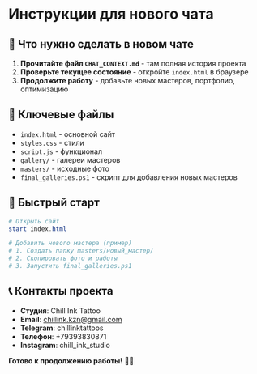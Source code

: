 # Инструкции для нового чата

## 🎯 Что нужно сделать в новом чате

1. **Прочитайте файл `CHAT_CONTEXT.md`** - там полная история проекта
2. **Проверьте текущее состояние** - откройте `index.html` в браузере
3. **Продолжите работу** - добавьте новых мастеров, портфолио, оптимизацию

## 📁 Ключевые файлы

- `index.html` - основной сайт
- `styles.css` - стили
- `script.js` - функционал
- `gallery/` - галереи мастеров
- `masters/` - исходные фото
- `final_galleries.ps1` - скрипт для добавления новых мастеров

## 🚀 Быстрый старт

```powershell
# Открыть сайт
start index.html

# Добавить нового мастера (пример)
# 1. Создать папку masters/новый_мастер/
# 2. Скопировать фото и работы
# 3. Запустить final_galleries.ps1
```

## 📞 Контакты проекта

- **Студия**: Chill Ink Tattoo
- **Email**: chillink.kzn@gmail.com
- **Telegram**: chillinktattoos
- **Телефон**: +79393830871
- **Instagram**: chill_ink_studio

**Готово к продолжению работы!** 🎨✨
